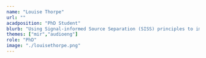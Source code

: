 ```yaml
---
name: "Louise Thorpe"
url: ""
acadposition: "PhD Student"
blurb: "Using Signal-informed Source Separation (SISS) principles to improve instrument separation from legacy recordings"
themes: ["mir","audioeng"]
role: "PhD"
image: "./louisethorpe.png"
---
```

